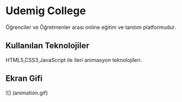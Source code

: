 <h1> Udemig College</h1>

Öğrenciler ve Öğretmenler arası online eğitim ve tanıtım platformudur.

<h2> Kullanılan Teknolojiler </h2>

HTML5,CSS3,JavaScript ile ileri animasyon teknolojileri.

<h2> Ekran Gifi </h2>

![] (animation.gif)
